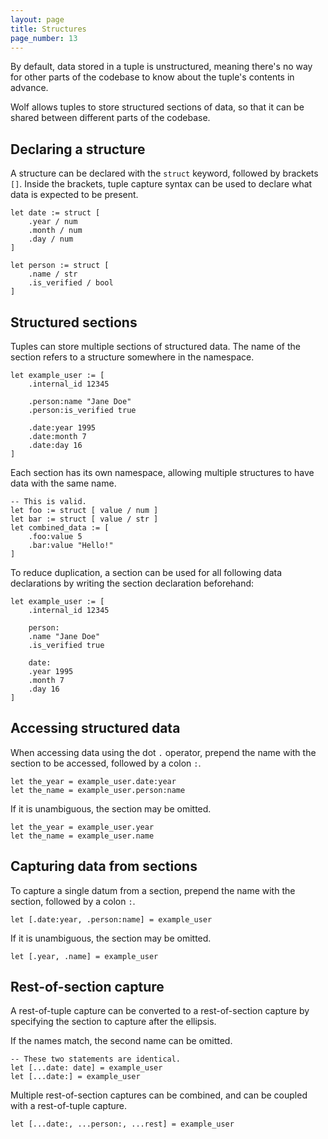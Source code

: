 ```yaml
---
layout: page
title: Structures
page_number: 13
---
```


By default, data stored in a tuple is unstructured, meaning there's no way for
other parts of the codebase to know about the tuple's contents in advance.

Wolf allows tuples to store structured sections of data, so that it can be
shared between different parts of the codebase.

## Declaring a structure

A structure can be declared with the `struct` keyword, followed by brackets `[]`.
Inside the brackets, tuple capture syntax can be used to declare what data is
expected to be present.

```
let date := struct [
	.year / num
	.month / num
	.day / num
]

let person := struct [
	.name / str
	.is_verified / bool
]
```

## Structured sections

Tuples can store multiple sections of structured data. The name of the section
refers to a structure somewhere in the namespace.

```
let example_user := [
	.internal_id 12345

	.person:name "Jane Doe"
	.person:is_verified true

	.date:year 1995
	.date:month 7
	.date:day 16
]
```

Each section has its own namespace, allowing multiple structures to have data
with the same name.

```
-- This is valid.
let foo := struct [ value / num ]
let bar := struct [ value / str ]
let combined_data := [
	.foo:value 5
	.bar:value "Hello!"
]
```

To reduce duplication, a section can be used for all following data declarations
by writing the section declaration beforehand:

```
let example_user := [
	.internal_id 12345

	person:
	.name "Jane Doe"
	.is_verified true

	date:
	.year 1995
	.month 7
	.day 16
]
```

## Accessing structured data

When accessing data using the dot `.` operator, prepend the name with the
section to be accessed, followed by a colon `:`.

```
let the_year = example_user.date:year
let the_name = example_user.person:name
```

If it is unambiguous, the section may be omitted.

```
let the_year = example_user.year
let the_name = example_user.name
```

## Capturing data from sections

To capture a single datum from a section, prepend the name with the section,
followed by a colon `:`.

```
let [.date:year, .person:name] = example_user
```

If it is unambiguous, the section may be omitted.

```
let [.year, .name] = example_user
```

## Rest-of-section capture

A rest-of-tuple capture can be converted to a rest-of-section capture by
specifying the section to capture after the ellipsis.

If the names match, the second name can be omitted.

```
-- These two statements are identical.
let [...date: date] = example_user
let [...date:] = example_user
```

Multiple rest-of-section captures can be combined, and can be coupled with a 
rest-of-tuple capture.

```
let [...date:, ...person:, ...rest] = example_user
```